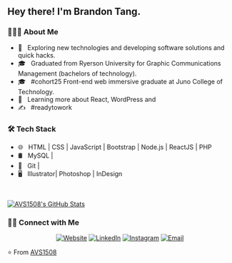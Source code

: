 <h2> Hey there! I'm Brandon Tang.</h2>

<h3> 👨🏻‍💻 About Me </h3>

- 🤔 &nbsp; Exploring new technologies and developing software solutions and quick hacks.
- 🎓 &nbsp; Graduated from Ryerson University for Graphic Communications Management (bachelors of technology).
- 🎓 &nbsp; #cohort25 Front-end web immersive graduate at Juno College of Technology.
- 🌱 &nbsp; Learning more about React, WordPress and  
- ✍️ &nbsp; #readytowork

<h3>🛠 Tech Stack</h3>

- 🌐 &nbsp; HTML | CSS | JavaScript | Bootstrap | Node.js | ReactJS | PHP
- 🛢 &nbsp; MySQL |
- 🔧 &nbsp; Git |
- 🖥 &nbsp; Illustrator| Photoshop | InDesign

<br/>

[![AVS1508's GitHub Stats](https://github-readme-stats.vercel.app/api?username=btangsup&show_icons=true)](https://github.com/AVS1508)

<h3> 🤝🏻 Connect with Me </h3>

<p align="center">
<a href="https://www.btang.ca/"><img alt="Website" src="https://img.shields.io/badge/Website-www.btang.ca-blue?style=flat-square&logo=google-chrome"></a>
<a href="https://www.linkedin.com/in/brandonerictang/"><img alt="LinkedIn" src="https://img.shields.io/badge/LinkedIn-Brandon Tang-blue?style=flat-square&logo=linkedin"></a>
<a href="https://www.instagram.com/btangsup/"><img alt="Instagram" src="https://img.shields.io/badge/Instagram-btangsup-blue?style=flat-square&logo=instagram"></a>
<a href="mailto:btangsup@gmail.com"><img alt="Email" src="https://img.shields.io/badge/Email-btangsup@gmail.com-blue?style=flat-square&logo=gmail"></a>
</p>

⭐️ From [AVS1508](https://github.com/AVS1508)
